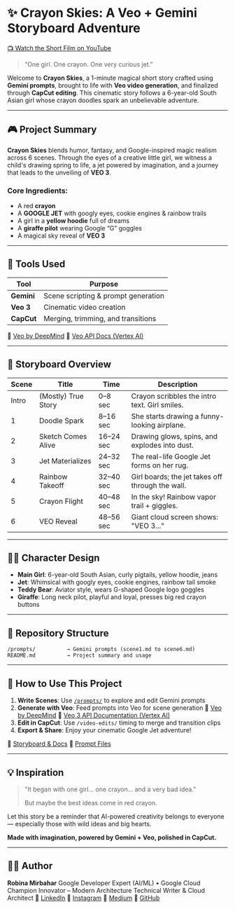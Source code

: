 # ✨ Crayon Skies: A Veo + Gemini Storyboard Adventure

[📺 Watch the Short Film on YouTube](https://youtu.be/qwILtvTzofc)

> “One girl. One crayon. One very curious jet.”

Welcome to **Crayon Skies**, a 1-minute magical short story crafted using **Gemini prompts**, brought to life with **Veo video generation**, and finalized through **CapCut editing**. This cinematic story follows a 6-year-old South Asian girl whose crayon doodles spark an unbelievable adventure.

---

## 🎮 Project Summary

**Crayon Skies** blends humor, fantasy, and Google-inspired magic realism across 6 scenes. Through the eyes of a creative little girl, we witness a child's drawing spring to life, a jet powered by imagination, and a journey that leads to the unveiling of **VEO 3**.

### Core Ingredients:

* A red **crayon**
* A **GOOGLE JET** with googly eyes, cookie engines & rainbow trails
* A girl in a **yellow hoodie** full of dreams
* A **giraffe pilot** wearing Google “G” goggles
* A magical sky reveal of **VEO 3**

---

## 🔧 Tools Used

| Tool       | Purpose                             |
| ---------- | ----------------------------------- |
| **Gemini** | Scene scripting & prompt generation |
| **Veo 3**    | Cinematic video creation            |
| **CapCut** | Merging, trimming, and transitions  |

🔗 [Veo by DeepMind](https://deepmind.google/models/veo/)
🔗 [Veo API Docs (Vertex AI)](https://cloud.google.com/vertex-ai/generative-ai/docs/models/veo/3-0-generate-preview)

---

## 📖 Storyboard Overview

| Scene | Title               | Time      | Description                                      |
| ----- | ------------------- | --------- | ------------------------------------------------ |
| Intro | (Mostly) True Story | 0–8 sec   | Crayon scribbles the intro text. Girl smiles.    |
| 1     | Doodle Spark        | 8–16 sec  | She starts drawing a funny-looking airplane.     |
| 2     | Sketch Comes Alive  | 16–24 sec | Drawing glows, spins, and explodes into dust.    |
| 3     | Jet Materializes    | 24–32 sec | The real-life Google Jet forms on her rug.       |
| 4     | Rainbow Takeoff     | 32–40 sec | Girl boards; the jet takes off through the wall. |
| 5     | Crayon Flight       | 40–48 sec | In the sky! Rainbow vapor trail + giggles.       |
| 6     | VEO Reveal          | 48–56 sec | Giant cloud screen shows: "VEO 3..."             |

---

## 🧘️‍♀️ Character Design

* **Main Girl**: 6-year-old South Asian, curly pigtails, yellow hoodie, jeans
* **Jet**: Whimsical with googly eyes, cookie engines, rainbow tail smoke
* **Teddy Bear**: Aviator style, wears G-shaped Google logo goggles
* **Giraffe**: Long neck pilot, playful and loyal, presses big red crayon buttons

---

## 🚀 Repository Structure

```
/prompts/          → Gemini prompts (scene1.md to scene6.md)
README.md          → Project summary and usage
```

---

## 🎉 How to Use This Project

1. **Write Scenes**: Use [`/prompts/`](https://github.com/RobinaMirbahar/crayon-skies-veo3-/blob/main/prompts.md) to explore and edit Gemini prompts
2. **Generate with Veo**: Feed prompts into Veo for scene generation
   🔗 [Veo by DeepMind](https://deepmind.google/models/veo/)
   🔗 [Veo 3 API Documentation (Vertex AI)](https://cloud.google.com/vertex-ai/generative-ai/docs/models/veo/3-0-generate-preview)
3. **Edit in CapCut**: Use `/video-edits/` timing to merge and transition clips
4. **Export & Share**: Enjoy your cinematic Google Jet adventure!

📄 [Storyboard & Docs](https://github.com/RobinaMirbahar/crayon-skies-veo3)
📂 [Prompt Files](https://github.com/RobinaMirbahar/crayon-skies-veo3-/blob/main/prompts.md)

---

## 💡 Inspiration

> "It began with one girl... one crayon... and a very bad idea."
>
> But maybe the best ideas come in red crayon.

Let this story be a reminder that AI-powered creativity belongs to everyone — especially those with wild ideas and big hearts.

**Made with imagination, powered by Gemini + Veo, polished in CapCut.**

---

## 👩‍💻 Author

**Robina Mirbahar**
Google Developer Expert (AI/ML) • Google Cloud Champion Innovator – Modern Architecture
Technical Writer & Cloud Architect
🔗 [LinkedIn](https://www.linkedin.com/in/robinamirbahar)
🔗 [Instagram](https://instagram.com/robinamirbahar)
🔗 [Medium](https://medium.com/@robinamirbahar)
🔗 [GitHub](https://github.com/RobinaMirbahar)
